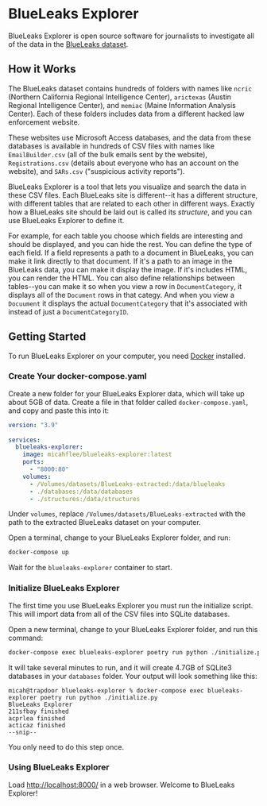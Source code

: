 # BlueLeaks Explorer

BlueLeaks Explorer is open source software for journalists to investigate all of the data in the [BlueLeaks dataset](https://ddosecrets.com/wiki/BlueLeaks).

## How it Works

The BlueLeaks dataset contains hundreds of folders with names like `ncric` (Northern California Regional Intelligence Center), `arictexas` (Austin Regional Intelligence Center), and `memiac` (Maine Information Analysis Center). Each of these folders includes data from a different hacked law enforcement website.

These websites use Microsoft Access databases, and the data from these databases is available in hundreds of CSV files with names like `EmailBuilder.csv` (all of the bulk emails sent by the website), `Registrations.csv` (details about everyone who has an account on the website), and `SARs.csv` ("suspicious activity reports").

BlueLeaks Explorer is a tool that lets you visualize and search the data in these CSV files. Each BlueLeaks site is different--it has a different structure, with different tables that are related to each other in different ways. Exactly how a BlueLeaks site should be laid out is called its _structure_, and you can use BlueLeaks Explorer to define it.

For example, for each table you choose which fields are interesting and should be displayed, and you can hide the rest. You can define the type of each field. If a field represents a path to a document in BlueLeaks, you can make it link directly to that document. If it's a path to an image in the BlueLeaks data, you can make it display the image. If it's includes HTML, you can render the HTML. You can also define relationships between tables--you can make it so when you view a row in `DocumentCategory`, it displays all of the `Document` rows in that categy. And when you view a `Docuument` it displays the actual `DocumentCategory` that it's associated with instead of just a `DocumentCategoryID`.

## Getting Started

To run BlueLeaks Explorer on your computer, you need [Docker](https://www.docker.com/products/docker-desktop/) installed.

### Create Your docker-compose.yaml

Create a new folder for your BlueLeaks Explorer data, which will take up about 5GB of data. Create a file in that folder called `docker-compose.yaml`, and copy and paste this into it:

```yaml
version: "3.9"
    
services:
  blueleaks-explorer:
    image: micahflee/blueleaks-explorer:latest
    ports:
      - "8000:80"
    volumes:
      - /Volumes/datasets/BlueLeaks-extracted:/data/blueleaks
      - ./databases:/data/databases
      - ./structures:/data/structures
```

Under `volumes`, replace `/Volumes/datasets/BlueLeaks-extracted` with the path to the extracted BlueLeaks dataset on your computer.

Open a terminal, change to your BlueLeaks Explorer folder, and run:

```sh
docker-compose up
```

Wait for the `blueleaks-explorer` container to start.

### Initialize BlueLeaks Explorer

The first time you use BlueLeaks Explorer you must run the initialize script. This will import data from all of the CSV files into SQLite databases.

Open a new terminal, change to your BlueLeaks Explorer folder, and run this command:

```sh
docker-compose exec blueleaks-explorer poetry run python ./initialize.py
```

It will take several minutes to run, and it will create 4.7GB of SQLite3 databases in your `databases` folder. Your output will look something like this:

```
micah@trapdoor blueleaks-explorer % docker-compose exec blueleaks-explorer poetry run python ./initialize.py
BlueLeaks Explorer
211sfbay finished
acprlea finished
acticaz finished
--snip--
```

You only need to do this step once.

### Using BlueLeaks Explorer

Load [http://localhost:8000/](http://localhost:8000/) in a web browser. Welcome to BlueLeaks Explorer!